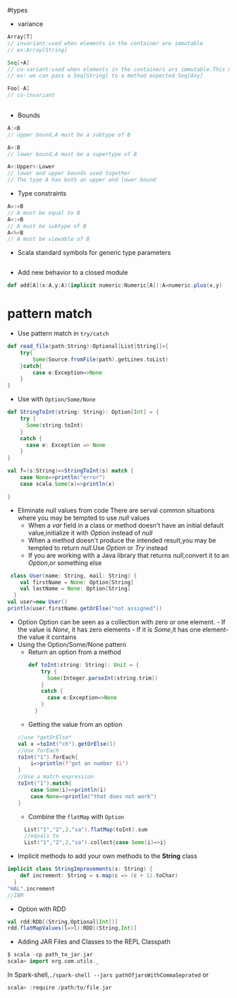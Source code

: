 #types
- variance
```scala
Array[T]
// invariant:used when elements in the container are immutable
// ex:Array[String]

Seq[+A]
// co-variant:used when elements in the containers ars immutable.This makes the container more flexible
// ex: we can pass a Seq[String] to a method expected Seq[Any]

Foo[-A] 
// co-invariant
 
```
- Bounds
```scala
A:<B
// upper bound,A must be a subtype of B

A>:B
// lower bound,A must be a supertype of B

A<:Upper>:Lower
// lower and upper bounds used together
// The type A has both an upper and lower bound

```
- Type constraints
```scala
A=:=B 
// A must be equal to B
A<:<B
// A must be subtype of B
A<%<B
// A must be viewable of B

```
- Scala standard symbols for generic type parameters
```scala

```

- Add new behavior to a closed module
```scala
def add[A](x:A,y:A)(implicit numeric:Numeric[A]):A=numeric.plus(x,y)
```
# pattern match
- Use pattern match in `try/catch`
```scala
def read_file(path:String):Optional[List[String]]={
    try{
        Some(Source.fromFile(path).getLines.toList)
    }catch{
        case e:Exception=>None
    }
}
```
- Use with `Option/Some/None`
```scala
def StringToInt(string: String): Option[Int] = {
    try {
      Some(string.toInt)
    }
    catch {
      case e: Exception => None
    }
}

val f=(s:String)=>StringToInt(s) match {
    case None=>println("error")
    case scala.Some(x)=>println(x)

}

```
- Eliminate null values from code
  There are serval common situations where you may be tempted to use *null* values
  - When a *var* field in a class or method doesn't have an initial default value,initialize it with *Option* instead of *null*
  - When a method doesn't produce the intended result,you may be tempted to return *null*.Use *Option* or *Try* instead
  - If you are working with a Java library that returns *null*,convert it to an *Option*,or something else
```scala
 class User(name: String, mail: String) {
    val firstName = None: Option[String]
    val lastName = None: Option[String]
  }
val user=new User()
println(user.firstName.getOrElse("not assigned"))


```
- Option 
      Option can be seen as a collection with zero or one element.
      - If the value is *None*, it has zero elements
      - If it is *Some*,it has one element-the value it contains
- Using the Option/Some/None pattern
    - Return an option from a method
      ```scala
      def toInt(string: String): Unit = {
          try {
            Some(Integer.parseInt(string.trim))
          }
          catch {
            case e:Exception=>None
          }
        }
      ```
    - Getting the value from an option
    ```scala
    //use *getOrElse*
    val x =toInt("ch").getOrElse(1)
    //Use forEach
    toInt("1").forEach{
        i=>println(f"got an number $i")
    }
    //Use a match expression
    toInt("1").match{
        case Some(i)=>println(i)
        case None=>println("that does not work")
    }
    ```
    - Combine the `flatMap` with `Option`
    ```scala
      List("1","2",2,"sa").flatMap(toInt).sum
      //equals to
      List("1","2",2,"sa").collect{case Some(i)=>i}
    ```
- Implicit methods to add your own methods to the **String** class
```scala
implicit class StringImprovements(s: String) {
    def increment: String = s.map(c => (c + 1).toChar)
  }
"HAL".increment
//IBM
```
- Option with RDD
```scala
val rdd:RDD[(String,Optional[Int])]
rdd.flatMapValues(l=>l):RDD[(String,Int)]
```
- Adding JAR Files and Classes to the REPL Classpath
```scala
$ scala -cp path_to_jar.jar
scala> import org.com.utils._
```
In Spark-shell,`./spark-shell --jars pathOfjarsWithCommaSeprated` or
```scala
scala> :require /path/to/file.jar
```
